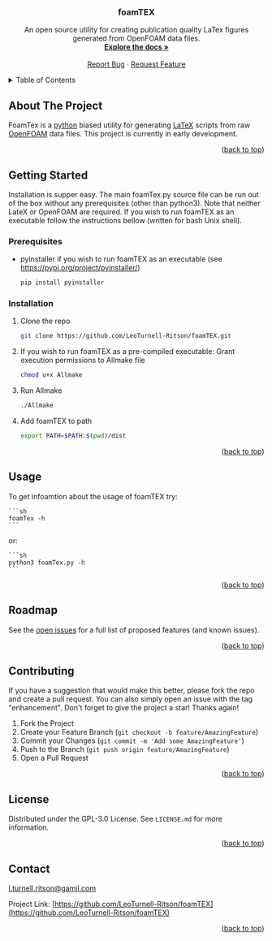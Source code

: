 <h3 align="center">foamTEX</h3>

  <p align="center">
    An open source utility for creating publication quality LaTex figures <br /> generated from OpenFOAM data files.
    <br />
    <a href="https://github.com/LeoTurnell-Ritson/foamTEX"><strong>Explore the docs »</strong></a>
    <br />
    <br />
    <a href="https://github.com/LeoTurnell-Ritson/foamTEX/issues">Report Bug</a>
    ·
    <a href="https://github.com/LeoTurnell-Ritson/foamTEX/issues">Request Feature</a>
  </p>
</div>

<!-- TABLE OF CONTENTS -->
<details>
  <summary>Table of Contents</summary>
  <ol>
    <li>
      <a href="#about-the-project">About The Project</a>
    </li>
    <li>
      <a href="#getting-started">Getting Started</a>
      <ul>
        <li><a href="#prerequisites">Prerequisites</a></li>
        <li><a href="#installation">Installation</a></li>
      </ul>
    </li>
    <li><a href="#usage">Usage</a></li>
    <li><a href="#roadmap">Roadmap</a></li>
    <li><a href="#contributing">Contributing</a></li>
    <li><a href="#license">License</a></li>
    <li><a href="#contact">Contact</a></li>
  </ol>
</details>


<!-- ABOUT THE PROJECT -->
## About The Project

FoamTex is a [python](https://www.python.org/) biased utility for generating [LaTeX](https://www.latex-project.org/) scripts from raw [OpenFOAM](https://www.openfoam.com/) data files. This project is currently in early development.

<p align="right">(<a href="#top">back to top</a>)</p>

<!-- GETTING STARTED -->
## Getting Started

Installation is supper easy. The main foamTex.py source file can be run out of the box without any prerequisites (other than python3). Note that neither LateX or OpenFOAM are required. If you wish to run foamTEX as an executable follow the instructions bellow (written for bash Unix shell). 

### Prerequisites

* pyinstaller if you wish to run foamTEX as an executable (see https://pypi.org/project/pyinstaller/)
  ```sh
  pip install pyinstaller
  ```

### Installation

1. Clone the repo
   ```sh
   git clone https://github.com/LeoTurnell-Ritson/foamTEX.git
   ```

2. If you wish to run foamTEX as a pre-compiled executable: Grant execution permissions to Allmake file
   ```sh
   chmod u+x Allmake
   ```
3. Run Allmake
   ```sh
   ./Allmake
   ```
4. Add foamTEX to path
   ```sh
   export PATH=$PATH:$(pwd)/dist
   ``` 
<p align="right">(<a href="#top">back to top</a>)</p>


<!-- USAGE EXAMPLES -->
## Usage

To get infoamtion about the usage of foamTEX try:

    ```sh
    foamTex -h
    ```

or:

    ```sh
    python3 foamTex.py -h
    ```


<p align="right">(<a href="#top">back to top</a>)</p>

<!-- ROADMAP -->
## Roadmap

See the [open issues](https://github.com/LeoTurnell-Ritson/foamTEX/issues) for a full list of proposed features (and known issues).

<p align="right">(<a href="#top">back to top</a>)</p>

<!-- CONTRIBUTING -->
## Contributing

If you have a suggestion that would make this better, please fork the repo and create a pull request. You can also simply open an issue with the tag "enhancement".
Don't forget to give the project a star! Thanks again!

1. Fork the Project
2. Create your Feature Branch (`git checkout -b feature/AmazingFeature`)
3. Commit your Changes (`git commit -m 'Add some AmazingFeature'`)
4. Push to the Branch (`git push origin feature/AmazingFeature`)
5. Open a Pull Request

<p align="right">(<a href="#top">back to top</a>)</p>


<!-- LICENSE -->
## License

Distributed under the GPL-3.0 License. See `LICENSE.md` for more information.

<p align="right">(<a href="#top">back to top</a>)</p>


<!-- CONTACT -->
## Contact

 l.turnell.ritson@gamil.com

Project Link: [https://github.com/LeoTurnell-Ritson/foamTEX](https://github.com/LeoTurnell-Ritson/foamTEX)

<p align="right">(<a href="#top">back to top</a>)</p>
